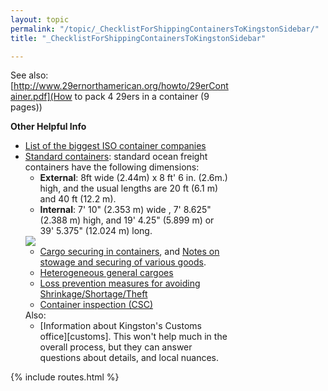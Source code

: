 ```yaml
---
layout: topic
permalink: "/topic/_ChecklistForShippingContainersToKingstonSidebar/"
title: "_ChecklistForShippingContainersToKingstonSidebar"

---
```


<div class="sidebar" style="width: 350px;">

 See also:
[http://www.29ernorthamerican.org/howto/29erContainer.pdf](How to pack 4 29ers in a container (9 pages))

<strong>Other Helpful Info</strong>
<ul>
<li><a href="http://en.wikipedia.org/wiki/Shipping_containers#Biggest_ISO_container_companies">List of the biggest ISO container companies</a>
<li><a href="http://www.tis-gdv.de/tis_e/containe/arten/standard/standard.htm">Standard containers</a>: standard ocean freight containers have the following dimensions:
<ul>
<li><strong>External</strong>: 8ft wide (2.44m) x 8 ft' 6 in. (2.6m.) high,  and the usual lengths are 20 ft (6.1 m) and 40 ft (12.2 m).
<li><strong>Internal</strong>: 7' 10" (2.353 m) wide , 7' 8.625" (2.388 m) high, and 19' 4.25" (5.899 m) or 39' 5.375" (12.024 m) long.
</ul>

<img src="http://k7Waterfront.org/Images/CargoSecuringInContainer.jpg">
<ul>
<li><a href="http://www.tis-gdv.de/tis_e/containe/ladung/ladung.htm">Cargo securing in containers</a>, and <a href="http://www.tis-gdv.de/tis_e/containe/stauen/stauen.htm#fahrzeuge">Notes on stowage and securing of various goods</a>.

<li><a href="http://www.containerhandbuch.de/chb_e/stra/index.html?/chb_e/stra/stra_05_03_12.html">Heterogeneous general cargoes</a>

<li><a href="http://www.containerhandbuch.de/chb_e/scha/index.html?/chb_e/scha/scha_13_11_04.html">Loss prevention measures for avoiding Shrinkage/Shortage/Theft</a>

<li><a href="http://www.tis-gdv.de/tis_e/containe/kontroll/kontroll.htm">Container inspection (CSC)</a>
</ul>
Also:
<ul>
<li>[Information about Kingston's Customs office][customs].  This won't help much in the overall process, but they can answer questions about details, and local nuances.
</ul>
</div>

{% include routes.html %}
